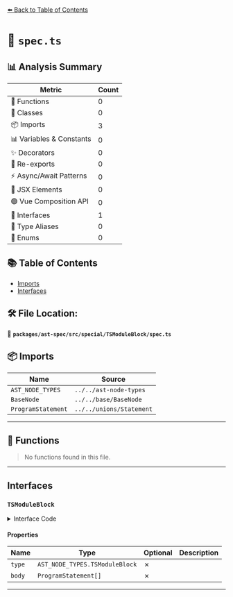 [⬅️ Back to Table of Contents](../../../../../index.md)

# 📄 `spec.ts`

## 📊 Analysis Summary

| Metric | Count |
|--------|-------|
| 🔧 Functions | 0 |
| 🧱 Classes | 0 |
| 📦 Imports | 3 |
| 📊 Variables & Constants | 0 |
| ✨ Decorators | 0 |
| 🔄 Re-exports | 0 |
| ⚡ Async/Await Patterns | 0 |
| 💠 JSX Elements | 0 |
| 🟢 Vue Composition API | 0 |
| 📐 Interfaces | 1 |
| 📑 Type Aliases | 0 |
| 🎯 Enums | 0 |

## 📚 Table of Contents

- [Imports](#imports)
- [Interfaces](#interfaces)

## 🛠️ File Location:
📂 **`packages/ast-spec/src/special/TSModuleBlock/spec.ts`**

## 📦 Imports

| Name | Source |
|------|--------|
| `AST_NODE_TYPES` | `../../ast-node-types` |
| `BaseNode` | `../../base/BaseNode` |
| `ProgramStatement` | `../../unions/Statement` |


---

## 🔧 Functions

> No functions found in this file.


---

## Interfaces

### `TSModuleBlock`

<details><summary>Interface Code</summary>

```ts
export interface TSModuleBlock extends BaseNode {
  type: AST_NODE_TYPES.TSModuleBlock;
  body: ProgramStatement[];
}
```
</details>

#### Properties

| Name | Type | Optional | Description |
|------|------|----------|-------------|
| `type` | `AST_NODE_TYPES.TSModuleBlock` | ✗ |  |
| `body` | `ProgramStatement[]` | ✗ |  |


---